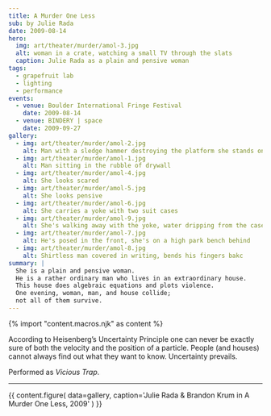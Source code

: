 ```yaml
---
title: A Murder One Less
sub: by Julie Rada
date: 2009-08-14
hero:
  img: art/theater/murder/amol-3.jpg
  alt: woman in a crate, watching a small TV through the slats
  caption: Julie Rada as a plain and pensive woman
tags:
  - grapefruit lab
  - lighting
  - performance
events:
  - venue: Boulder International Fringe Festival
    date: 2009-08-14
  - venue: BINDERY | space
    date: 2009-09-27
gallery:
  - img: art/theater/murder/amol-2.jpg
    alt: Man with a sledge hammer destroying the platform she stands on
  - img: art/theater/murder/amol-1.jpg
    alt: Man sitting in the rubble of drywall
  - img: art/theater/murder/amol-4.jpg
    alt: She looks scared
  - img: art/theater/murder/amol-5.jpg
    alt: She looks pensive
  - img: art/theater/murder/amol-6.jpg
    alt: She carries a yoke with two suit cases
  - img: art/theater/murder/amol-9.jpg
    alt: She's walking away with the yoke, water dripping from the cases
  - img: art/theater/murder/amol-7.jpg
    alt: He's posed in the front, she's on a high park bench behind
  - img: art/theater/murder/amol-8.jpg
    alt: Shirtless man covered in writing, bends his fingers bakc
summary: |
  She is a plain and pensive woman.
  He is a rather ordinary man who lives in an extraordinary house.
  This house does algebraic equations and plots violence.
  One evening, woman, man, and house collide;
  not all of them survive.
---
```

{% import "content.macros.njk" as content %}

According to Heisenberg’s Uncertainty Principle
one can never be exactly sure of both
the velocity and the position of a particle.
People (and houses) cannot always find out what they want to know.
Uncertainty prevails.

Performed as *Vicious Trap*.

------

{{ content.figure(
  data=gallery,
  caption='Julie Rada & Brandon Krum in A Murder One Less, 2009'
) }}
